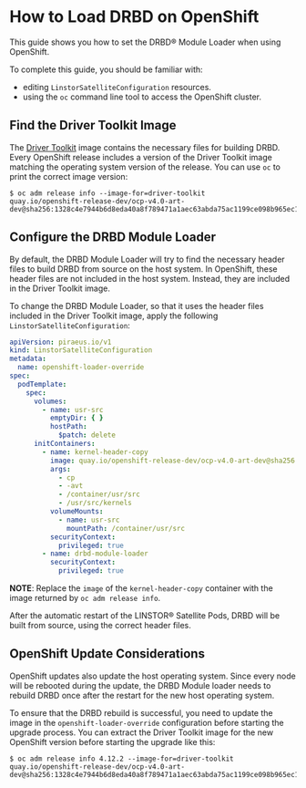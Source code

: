 # How to Load DRBD on OpenShift

This guide shows you how to set the DRBD® Module Loader when using OpenShift.

To complete this guide, you should be familiar with:

* editing `LinstorSatelliteConfiguration` resources.
* using the `oc` command line tool to access the OpenShift cluster.

## Find the Driver Toolkit Image

The [Driver Toolkit](https://github.com/openshift/driver-toolkit) image contains the necessary files for building DRBD.
Every OpenShift release includes a version of the Driver Toolkit image matching the operating system version of the
release. You can use `oc` to print the correct image version:

```
$ oc adm release info --image-for=driver-toolkit
quay.io/openshift-release-dev/ocp-v4.0-art-dev@sha256:1328c4e7944b6d8eda40a8f789471a1aec63abda75ac1199ce098b965ec16709
```

## Configure the DRBD Module Loader

By default, the DRBD Module Loader will try to find the necessary header files to build DRBD from source on the host
system. In OpenShift, these header files are not included in the host system. Instead, they are included in the Driver
Toolkit image.

To change the DRBD Module Loader, so that it uses the header files included in the Driver Toolkit image, apply the
following `LinstorSatelliteConfiguration`:

```yaml
apiVersion: piraeus.io/v1
kind: LinstorSatelliteConfiguration
metadata:
  name: openshift-loader-override
spec:
  podTemplate:
    spec:
      volumes:
        - name: usr-src
          emptyDir: { }
          hostPath:
            $patch: delete
      initContainers:
        - name: kernel-header-copy
          image: quay.io/openshift-release-dev/ocp-v4.0-art-dev@sha256:1328c4e7944b6d8eda40a8f789471a1aec63abda75ac1199ce098b965ec16709
          args:
            - cp
            - -avt
            - /container/usr/src
            - /usr/src/kernels
          volumeMounts:
            - name: usr-src
              mountPath: /container/usr/src
          securityContext:
            privileged: true
        - name: drbd-module-loader
          securityContext:
            privileged: true
```

**NOTE**: Replace the `image` of the `kernel-header-copy` container with the image returned by `oc adm release info`.

After the automatic restart of the LINSTOR® Satellite Pods, DRBD will be built from source, using the correct header
files.

## OpenShift Update Considerations

OpenShift updates also update the host operating system. Since every node will be rebooted during the update, the DRBD
Module loader needs to rebuild DRBD once after the restart for the new host operating system.

To ensure that the DRBD rebuild is successful, you need to update the image in the `openshift-loader-override`
configuration before starting the upgrade process. You can extract the Driver Toolkit image for the new OpenShift
version before starting the upgrade like this:

```
$ oc adm release info 4.12.2 --image-for=driver-toolkit
quay.io/openshift-release-dev/ocp-v4.0-art-dev@sha256:1328c4e7944b6d8eda40a8f789471a1aec63abda75ac1199ce098b965ec16709
```
